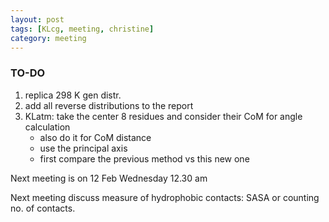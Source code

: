```yaml
---
layout: post
tags: [KLcg, meeting, christine]
category: meeting
---
```


### TO-DO

1. replica 298 K gen distr.
1. add all reverse distributions to the report
1. KLatm: take the center 8 residues and consider their CoM for angle calculation
	- also do it for CoM distance
	- use the principal axis
	- first compare the previous method vs this new one

Next meeting is on 12 Feb Wednesday 12.30 am

Next meeting discuss measure of hydrophobic contacts: SASA or counting no. of contacts.


